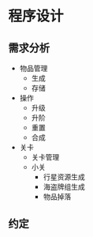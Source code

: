 # 程序设计

## 需求分析

- 物品管理
  - 生成
  - 存储
- 操作
  - 升级
  - 升阶
  - 重置
  - 合成
- 关卡
  - 关卡管理
  - 小关
    - 行星资源生成
    - 海盗牌组生成
    - 物品掉落
  
## 约定


